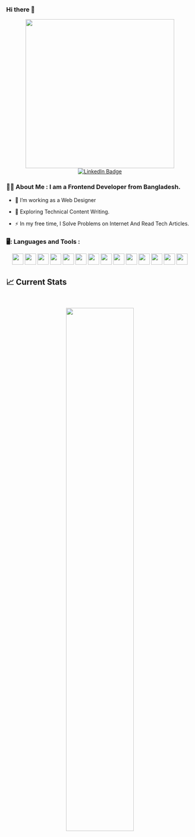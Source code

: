 ### Hi there 👋

<!--
**AhshanHabib26/AhshanHabib26** is a ✨ _special_ ✨ repository because its `README.md` (this file) appears on your GitHub profile.

Here are some ideas to get you started:

- 🔭 I’m currently working on ...
- 🌱 I’m currently learning ...
- 👯 I’m looking to collaborate on ...
- 🤔 I’m looking for help with ...
- 💬 Ask me about ...
- 📫 How to reach me: ...
- 😄 Pronouns: ...
- ⚡ Fun fact: ...




-->

<div id="header" align="center">
  <img src="https://media.giphy.com/media/qgQUggAC3Pfv687qPC/giphy.gif" width="400"/>
</div>


<div id="badges" align='center'>
  <a href="https://www.linkedin.com/in/ahshanhabib26/">
    <img src="https://img.shields.io/badge/LinkedIn-blue?style=for-the-badge&logo=linkedin&logoColor=white" alt="LinkedIn Badge"/>
  </a>
</div>


### :man_technologist: About Me : I am a Frontend Developer from  Bangladesh.

- :telescope: I’m working as a Web Designer

- :seedling: Exploring Technical Content Writing.

- :zap: In my free time, I Solve Problems on Internet And Read Tech Articles.
  

### 🖥️: Languages and Tools :

<div align='center'>
<img src="https://img.shields.io/badge/HTML5-E34F26?style=for-the-badge&logo=html5&logoColor=white" height="30"/> 
<img src="https://img.shields.io/badge/CSS3-1572B6?style=for-the-badge&logo=css3&logoColor=white" height="30"/> 
<img src="https://img.shields.io/badge/Sass-CC6699?style=for-the-badge&logo=sass&logoColor=white" height="30"/> 
<img src="https://img.shields.io/badge/Bootstrap-563D7C?style=for-the-badge&logo=bootstrap&logoColor=white" height="30"/> 
<img src="https://img.shields.io/badge/Tailwind_CSS-38B2AC?style=for-the-badge&logo=tailwind-css&logoColor=white" height="30"/>
<img src="https://img.shields.io/badge/Material--UI-0081CB?style=for-the-badge&logo=material-ui&logoColor=white" height="30"/> 
<img src="https://img.shields.io/badge/javascript-F7DF1E.svg?&style=for-the-badge&logo=javascript&logoColor=white" height="30"/>  
<img src="https://img.shields.io/badge/React-20232A?style=for-the-badge&logo=react&logoColor=61DAFB" height="30"/> 
<img src="https://img.shields.io/badge/React_Router-CA4245?style=for-the-badge&logo=react-router&logoColor=white" height="30"/> 
<img src="https://img.shields.io/badge/firebase-FFCA28.svg?&style=for-the-badge&logo=firebase&logoColor=white" height="30"/> 
<img src="https://img.shields.io/badge/Node.js-43853D?style=for-the-badge&logo=node.js&logoColor=white" height="30"/> 
<img src=" https://img.shields.io/badge/MongoDB-4EA94B?style=for-the-badge&logo=mongodb&logoColor=white" height="30"/>
<img src="https://img.shields.io/badge/Netlify-00C7B7?style=for-the-badge&logo=netlify&logoColor=white" height="30"/> 
<img src="https://img.shields.io/badge/Heroku-430098?style=for-the-badge&logo=heroku&logoColor=white" height="30"/> 
</div>

## :chart_with_upwards_trend: Current Stats

<br />
<p align="center">
  <img width="60%" src="https://github-readme-streak-stats.herokuapp.com/?user=AhshanHabib26&background=0D1117&sideNums=FFFFFF&sideLabels=9A9A9A&currStreakNum=FB8C00&dates=6E6E6E" />
</p>

